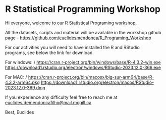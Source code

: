 # R Statistical Programming Workshop
Hi everyone, welcome to our R Statistical Programing workshop,

All the datasets, scripts and material will be available in the workshop github page - https://github.com/euclidesmendonca/R_Programing_Workshop


For our activities you will need to have installed the R and RStudio programs, see below the link for download.

For windows: /
https://cran.r-project.org/bin/windows/base/R-4.3.2-win.exe
https://download1.rstudio.org/electron/windows/RStudio-2023.12.0-369.exe


For MAC: /
https://cran.r-project.org/bin/macosx/big-sur-arm64/base/R-4.3.2-arm64.pkg
https://download1.rstudio.org/electron/macos/RStudio-2023.12.0-369.dmg


If you experience any difficulty feel free to reach  me at euclides.demendoncafilho@mail.mcgill.ca

Best,
Euclides

